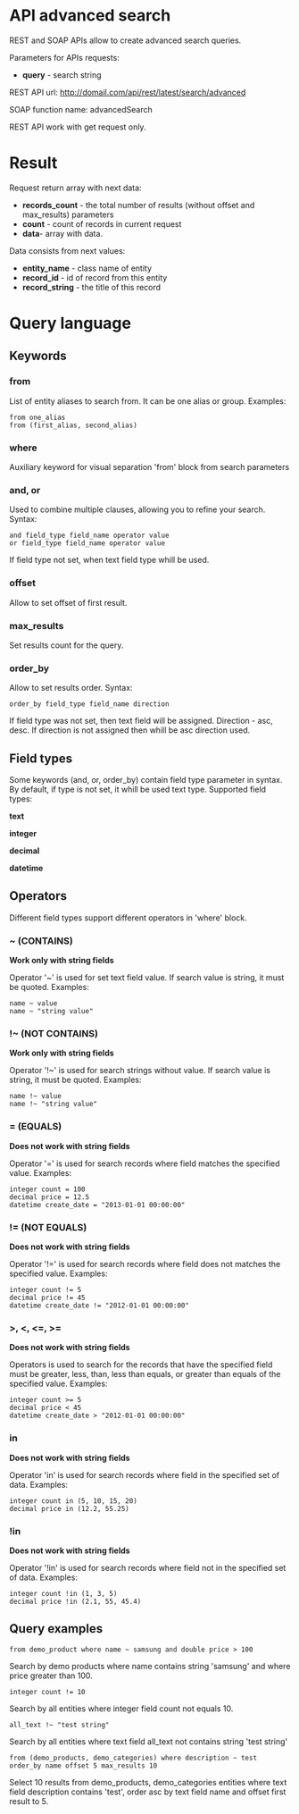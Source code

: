 API advanced search
====================

REST and SOAP APIs allow to create advanced search queries.

Parameters for APIs requests:

 - **query** - search string

REST API url: http://domail.com/api/rest/latest/search/advanced

SOAP function name: advancedSearch

REST API work with get request only.

Result
====================

Request return array with next data:

 - **records_count** - the total number of results (without offset and max_results) parameters
 - **count** - count of records in current request
 - **data**- array with data.

 Data consists from next values:

 - **entity_name** - class name of entity
 - **record_id** - id of record from this entity
 - **record_string** - the title of this record

 Query language
====================

Keywords
--------

### from

List of entity aliases to search from. It can be one alias or group. Examples:

    from one_alias
    from (first_alias, second_alias)

### where

Auxiliary keyword for visual separation 'from' block from search parameters

### and, or

Used to combine multiple clauses, allowing you to refine your search. Syntax: 

	and field_type field_name operator value
	or field_type field_name operator value

If field type not set, when text field type whill be used.

### offset

Allow to set offset of first result.

### max_results

Set results count for the query.

### order_by

Allow to set results order. Syntax:

	order_by field_type field_name direction

If field type was not set, then text field will be assigned. Direction - asc, desc. If direction is not assigned then whill be asc direction used.

Field types
-----------

Some keywords (and, or, order_by) contain field type parameter in syntax. By default, if type is not set, it whill be used text type. Supported field types:

**text**

**integer**

**decimal**

**datetime**


Operators
-----------

Different field types support different operators in 'where' block.

### ~ (CONTAINS)

**Work only with string fields**

Operator '~' is used for set text field value. If search value is string, it must be quoted. Examples:
	
	name ~ value
	name ~ "string value"


### !~ (NOT CONTAINS)

**Work only with string fields**

Operator '!~' is used for search strings without value. If search value is string, it must be quoted. Examples:
	
	name !~ value
	name !~ "string value"

### = (EQUALS)

**Does not work with string fields**

Operator '=' is used for search records where field matches the specified value. Examples:
	
	integer count = 100
	decimal price = 12.5
	datetime create_date = "2013-01-01 00:00:00"

### != (NOT EQUALS)

**Does not work with string fields**

Operator '!=' is used for search records where field does not matches the specified value. Examples:
	
	integer count != 5
	decimal price != 45
	datetime create_date != "2012-01-01 00:00:00"

### >, <, <=, >= 

**Does not work with string fields**

Operators is used to search for the records that have the specified field must be greater,
less,  than, less than equals, or greater than equals of the specified value. Examples:
	
	integer count >= 5
	decimal price < 45
	datetime create_date > "2012-01-01 00:00:00"

### in

**Does not work with string fields**

Operator 'in' is used for search records where field in the specified set of data. Examples:
	
	integer count in (5, 10, 15, 20)
	decimal price in (12.2, 55.25)


### !in

**Does not work with string fields**

Operator '!in' is used for search records where field not in the specified set of data. Examples:
	
	integer count !in (1, 3, 5)
	decimal price !in (2.1, 55, 45.4)


Query examples
--------------

	from demo_product where name ~ samsung and double price > 100

Search by demo products where name contains string 'samsung' and where price greater than 100.

	integer count != 10

Search by all entities where integer field count not equals 10.

	all_text !~ "test string"

Search by all entities where text field all_text not contains string 'test string'

	from (demo_products, demo_categories) where description ~ test order_by name offset 5 max_results 10

Select 10 results from demo_products, demo_categories entities where text field description contains 'test', order asc by text field name and offset first result to 5.
